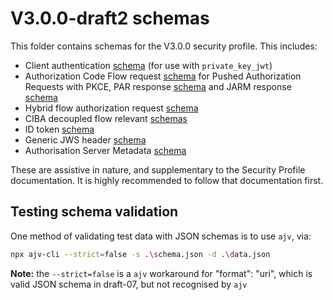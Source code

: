 # V3.0.0-draft2 schemas

This folder contains schemas for the V3.0.0 security profile. This includes:

- Client authentication [schema](./client-authentication/jwt-bearer-auth-schema.json) (for use with `private_key_jwt`)
- Authorization Code Flow request [schema](./authorization-code-flow/authorization-request-schema.json) for Pushed Authorization Requests with PKCE, PAR response [schema](./authorization-code-flow/PAR-response-schema.json) and JARM response [schema](./authorization-code-flow/JARM-response-schema.json)
- Hybrid flow authorization request [schema](./hybrid-flow/authorization-request-schema.json)
- CIBA decoupled flow relevant [schemas](./ciba-flow/README.md)
- ID token [schema](./id-token/id-token-body-schema.json)
- Generic JWS header [schema](./common/JOSE-header-schema.json)
- Authorisation Server Metadata [schema](authorization-server-metadata/metadata-schema.json)

These are assistive in nature, and supplementary to the Security Profile documentation. It is highly recommended to follow that documentation first.

## Testing schema validation

One method of validating test data with JSON schemas is to use `ajv`, via:

```bash
npx ajv-cli --strict=false -s .\schema.json -d .\data.json
```

__Note:__ the `--strict=false` is a `ajv` workaround for "format": "uri", which is valid JSON schema in draft-07, but not recognised by `ajv`
